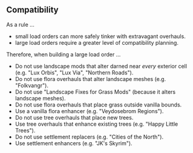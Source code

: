 
## Compatibility

As a rule ...

- small load orders can more safely tinker with extravagant overhauls.
- large load orders require a greater level of compatibility planning.

Therefore, when building a large load order ...

- Do not use landscape mods that alter darned near _every_ exterior cell (e.g. "Lux Orbis", "Lux Via", "Northern Roads").
- Do not use flora overhauls that alter landscape meshes (e.g. "Folkvangr").
- Do not use "Landscape Fixes for Grass Mods" (because it alters landscape meshes).
- Do not use flora overhauls that place grass outside vanilla bounds.
- Use a vanilla flora enhancer (e.g. "Veydosebrom Regions").
- Do not use tree overhauls that place new trees.
- Use tree overhauls that enhance existing trees (e.g. "Happy Little Trees").
- Do not use settlement replacers (e.g. "Cities of the North").
- Use settlement enhancers (e.g. "JK's Skyrim").
